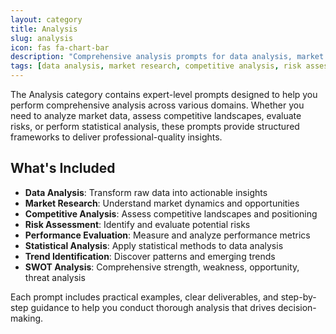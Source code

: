 ```yaml
---
layout: category
title: Analysis
slug: analysis
icon: fas fa-chart-bar
description: "Comprehensive analysis prompts for data analysis, market research, competitive intelligence, risk assessment, and statistical analysis tasks."
tags: [data analysis, market research, competitive analysis, risk assessment, SWOT analysis, statistical analysis, trend identification, performance evaluation]
---
```


The Analysis category contains expert-level prompts designed to help you perform comprehensive analysis across various domains. Whether you need to analyze market data, assess competitive landscapes, evaluate risks, or perform statistical analysis, these prompts provide structured frameworks to deliver professional-quality insights.

## What's Included

- **Data Analysis**: Transform raw data into actionable insights
- **Market Research**: Understand market dynamics and opportunities  
- **Competitive Analysis**: Assess competitive landscapes and positioning
- **Risk Assessment**: Identify and evaluate potential risks
- **Performance Evaluation**: Measure and analyze performance metrics
- **Statistical Analysis**: Apply statistical methods to data analysis
- **Trend Identification**: Discover patterns and emerging trends
- **SWOT Analysis**: Comprehensive strength, weakness, opportunity, threat analysis

Each prompt includes practical examples, clear deliverables, and step-by-step guidance to help you conduct thorough analysis that drives decision-making.